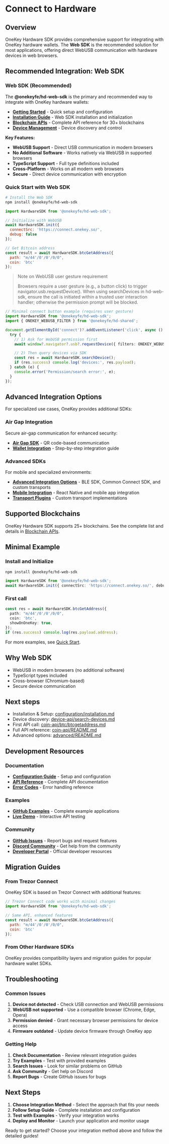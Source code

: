 # Connect to Hardware

## Overview

OneKey Hardware SDK provides comprehensive support for integrating with OneKey hardware wallets. The **Web SDK** is the recommended solution for most applications, offering direct WebUSB communication with hardware devices in web browsers.

## Recommended Integration: Web SDK

### Web SDK (Recommended)

The **@onekeyfe/hd-web-sdk** is the primary and recommended way to integrate with OneKey hardware wallets:

- **[Getting Started](configuration/README.md)** - Quick setup and configuration
- **[Installation Guide](configuration/installation.md)** - Web SDK installation and initialization
- **[Blockchain APIs](coin-api/README.md)** - Complete API reference for 30+ blockchains
- **[Device Management](device-api/README.md)** - Device discovery and control

**Key Features:**
- **WebUSB Support** - Direct USB communication in modern browsers
- **No Additional Software** - Works natively via WebUSB in supported browsers
- **TypeScript Support** - Full type definitions included
- **Cross-Platform** - Works on all modern web browsers
- **Secure** - Direct device communication with encryption

### Quick Start with Web SDK

```bash
# Install the Web SDK
npm install @onekeyfe/hd-web-sdk
```

```javascript
import HardwareSDK from '@onekeyfe/hd-web-sdk';

// Initialize with WebUSB
await HardwareSDK.init({
  connectSrc: 'https://connect.onekey.so/',
  debug: false
});

// Get Bitcoin address
const result = await HardwareSDK.btcGetAddress({
  path: "m/44'/0'/0'/0/0",
  coin: 'btc'
});
```

> Note on WebUSB user gesture requirement
>
> Browsers require a user gesture (e.g., a button click) to trigger navigator.usb.requestDevice(). When using searchDevices in hd-web-sdk, ensure the call is initiated within a trusted user interaction handler; otherwise the permission prompt will be blocked.



```typescript
// Minimal connect button example (requires user gesture)
import HardwareSDK from '@onekeyfe/hd-web-sdk';
import { ONEKEY_WEBUSB_FILTER } from '@onekeyfe/hd-shared';

document.getElementById('connect')?.addEventListener('click', async () => {
  try {
    // 1) Ask for WebUSB permission first
    await window?.navigator?.usb?.requestDevice({ filters: ONEKEY_WEBUSB_FILTER });

    // 2) Then query devices via SDK
    const res = await HardwareSDK.searchDevice();
    if (res.success) console.log('devices:', res.payload);
  } catch (e) {
    console.error('Permission/search error:', e);
  }
});
```

## Advanced Integration Options

For specialized use cases, OneKey provides additional SDKs:

### Air Gap Integration

Secure air-gap communication for enhanced security:

- **[Air Gap SDK](air-gap-sdk/README.md)** - QR code-based communication
- **[Wallet Integration](air-gap-sdk/tutorial-wallet-integration.md)** - Step-by-step integration guide

### Advanced SDKs

For mobile and specialized environments:

- **[Advanced Integration Options](advanced/README.md)** - BLE SDK, Common Connect SDK, and custom transports
- **[Mobile Integration](advanced/common-sdk-guide.md)** - React Native and mobile app integration
- **[Transport Plugins](advanced/low-level-transport-plugin.md)** - Custom transport implementations

## Supported Blockchains

OneKey Hardware SDK supports 25+ blockchains. See the complete list and details in [Blockchain APIs](coin-api/README.md).

## Minimal Example

### Install and Initialize

```bash
npm install @onekeyfe/hd-web-sdk
```

```typescript
import HardwareSDK from '@onekeyfe/hd-web-sdk';
await HardwareSDK.init({ connectSrc: 'https://connect.onekey.so/', debug: false }); // init first
```

### First call

```typescript
const res = await HardwareSDK.btcGetAddress({
  path: "m/44'/0'/0'/0/0",
  coin: 'btc',
  showOnOneKey: true,
});
if (res.success) console.log(res.payload.address);
```

For more examples, see [Quick Start](../../quick-start.md).

## Why Web SDK

- WebUSB in modern browsers (no additional software)
- TypeScript types included
- Cross-browser (Chromium-based)
- Secure device communication

## Next steps

- Installation & Setup: [configuration/installation.md](configuration/installation.md)
- Device discovery: [device-api/search-devices.md](device-api/search-devices.md)
- First API call: [coin-api/btc/btcgetaddress.md](coin-api/btc/btcgetaddress.md)
- Full API reference: [coin-api/README.md](coin-api/README.md)
- Advanced options: [advanced/README.md](advanced/README.md)



## Development Resources

### Documentation
- **[Configuration Guide](configuration/README.md)** - Setup and configuration
- **[API Reference](coin-api/README.md)** - Complete API documentation
- **[Error Codes](configuration/error-codes.md)** - Error handling reference

### Examples
- **[GitHub Examples](https://github.com/OneKeyHQ/hardware-js-sdk/tree/main/packages/connect-examples)** - Complete example applications
- **[Live Demo](https://connect.onekey.so/)** - Interactive API testing

### Community
- **[GitHub Issues](https://github.com/OneKeyHQ/hardware-js-sdk/issues)** - Report bugs and request features
- **[Discord Community](https://discord.gg/onekey)** - Get help from the community
- **[Developer Portal](https://developer.onekey.so/)** - Official developer resources

## Migration Guides

### From Trezor Connect
OneKey SDK is based on Trezor Connect with additional features:

```javascript
// Trezor Connect code works with minimal changes
import HardwareSDK from '@onekeyfe/hd-web-sdk';

// Same API, enhanced features
const result = await HardwareSDK.btcGetAddress({
  path: "m/44'/0'/0'/0/0",
  coin: 'btc'
});
```

### From Other Hardware SDKs
OneKey provides compatibility layers and migration guides for popular hardware wallet SDKs.

## Troubleshooting

### Common Issues

1. **Device not detected** - Check USB connection and WebUSB permissions
2. **WebUSB not supported** - Use a compatible browser (Chrome, Edge, Opera)
3. **Permission denied** - Grant necessary browser permissions for device access
4. **Firmware outdated** - Update device firmware through OneKey app

### Getting Help

1. **Check Documentation** - Review relevant integration guides
2. **Try Examples** - Test with provided examples
3. **Search Issues** - Look for similar problems on GitHub
4. **Ask Community** - Get help on Discord
5. **Report Bugs** - Create GitHub issues for bugs

## Next Steps

1. **Choose Integration Method** - Select the approach that fits your needs
2. **Follow Setup Guide** - Complete installation and configuration
3. **Test with Examples** - Verify your integration works
4. **Deploy and Monitor** - Launch your application and monitor usage

Ready to get started? Choose your integration method above and follow the detailed guides!

